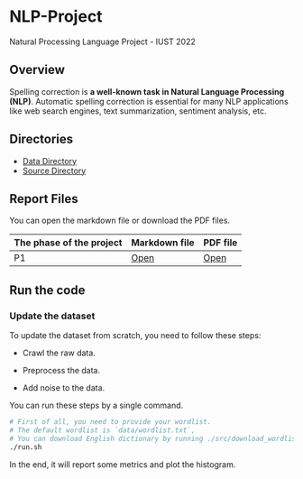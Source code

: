 # NLP-Project

Natural Processing Language Project - IUST 2022

## Overview

Spelling correction is **a well-known task in Natural Language Processing (NLP)**. Automatic spelling correction is essential for many NLP applications like web search engines, text summarization, sentiment analysis, etc.

## Directories

- [Data Directory](data/README.md)
- [Source Directory](src/README.md)

## Report Files

You can open the markdown file or download the PDF files.

| The phase of the project | Markdown file                | PDF file              |
| ------------------------ | ---------------------------- | --------------------- |
| P1                       | [Open](reports/P1_Report.md) | [Open](P1_Report.pdf) |

## Run the code

### Update the dataset

To update the dataset from scratch, you need to follow these steps:

- Crawl the raw data.

- Preprocess the data.

- Add noise to the data.

You can run these steps by a single command.

```bash
# First of all, you need to provide your wordlist.
# The default wordlist is `data/wordlist.txt`,
# You can download English dictionary by running ./src/download_wordlist.sh
./run.sh
```

In the end, it will report some metrics and plot the histogram.